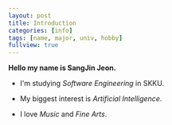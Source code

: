 ```yaml
---
layout: post
title: Introduction
categories: [info]
tags: [name, major, univ, hobby]
fullview: true
---
```


__Hello my name is SangJin Jeon.__

* I'm studying *Software Engineering* in SKKU.

* My biggest interest is *Artificial Intelligence*.

* I love *Music* and *Fine Arts*.
